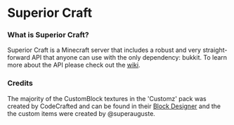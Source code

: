 # Superior Craft

### What is Superior Craft?
Superior Craft is a Minecraft server that includes a robust and very straight-forward API that anyone can use with the only dependency: bukkit. To learn more about the API please check out the [wiki](https://github.com/ThePenguinGamerzGitHub/SuperiorCraft/wiki).

### Credits
The majority of the CustomBlock textures in the 'Customz' pack was created by CodeCrafted and can be found in their [Block Designer](https://codecrafted.net/blockdesigner) and the the custom items were created by @superauguste.
